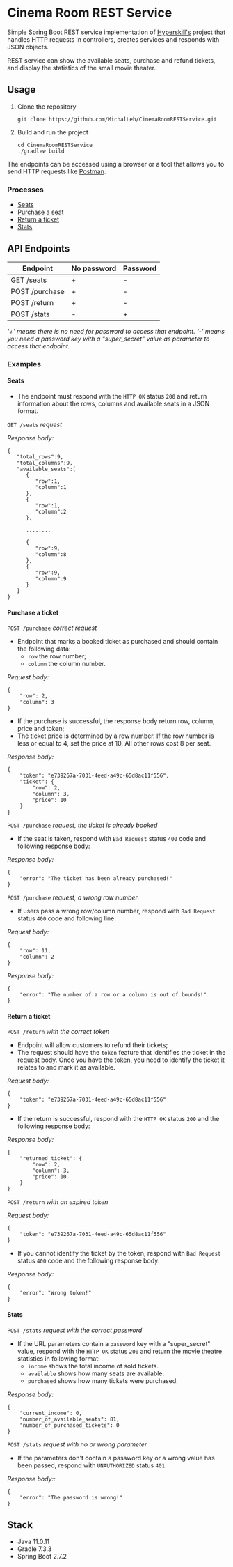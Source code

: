 # Cinema Room REST Service

Simple Spring Boot REST service implementation of [Hyperskill's](https://hyperskill.org/projects/189) project that handles HTTP requests in controllers, creates services and responds with JSON objects.

REST service can show the available seats, purchase and refund tickets, and display the statistics of the small movie theater. 

## Usage

1. Clone the repository
    ```shell
    git clone https://github.com/MichalLeh/CinemaRoomRESTService.git
    ```

2. Build and run the project
    ```shell
    cd CinemaRoomRESTService
    ./gradlew build
    ```

The endpoints can be accessed using a browser or a tool that allows you to send HTTP requests
like [Postman](https://www.getpostman.com/).

### Processes

- [Seats](#seats)
- [Purchase a seat](#purchase-a-ticket)
- [Return a ticket](#return-a-ticket)
- [Stats](#stats)

## API Endpoints

| Endpoint                  | No password | Password |
|---------------------------|-------------|----------|
| GET  /seats               | +           | -        |
| POST /purchase            | +           | -        |
| POST /return              | +           | -        |
| POST /stats               | -           | +        |

_'+' means there is no need for password to access that endpoint. '-' means you need a password key with a "super_secret" value as parameter to access that endpoint._

### Examples

#### Seats

- The endpoint must respond with the `HTTP OK` status `200` and return information about the rows, columns and available seats in a JSON format.

`GET /seats` *request*

*Response body:*

```
{
   "total_rows":9,
   "total_columns":9,
   "available_seats":[
      {
         "row":1,
         "column":1
      },
      {
         "row":1,
         "column":2
      },
      
      ........

      {
         "row":9,
         "column":8
      },
      {
         "row":9,
         "column":9
      }
   ]
}
```
#### Purchase a ticket

`POST /purchase` *correct request*
- Endpoint that marks a booked ticket as purchased and should contain the following data:
    - `row` the row number;
    - `column` the column number.

*Request body:*

```
{
    "row": 2,
    "column": 3
}
```
- If the purchase is successful, the response body return row, column, price and token;
- The ticket price is determined by a row number. If the row number is less or equal to 4, set the price at 10. All other rows cost 8 per seat.
  
*Response body:*
```
{
    "token": "e739267a-7031-4eed-a49c-65d8ac11f556",
    "ticket": {
        "row": 2,
        "column": 3,
        "price": 10
    }
}
```
`POST /purchase` *request, the ticket is already booked*
- If the seat is taken, respond with `Bad Request` status `400` code and following response body:

*Response body:*
```
{
    "error": "The ticket has been already purchased!"
}
```
`POST /purchase` *request, a wrong row number*
- If users pass a wrong row/column number, respond with `Bad Request` status `400` code and following line:

*Request body:*

```
{
    "row": 11,
    "column": 2
}
```
*Response body:*
```
{
    "error": "The number of a row or a column is out of bounds!"
}
```
#### Return a ticket

`POST /return` *with the correct token*
- Endpoint will allow customers to refund their tickets;
- The request should have the `token` feature that identifies the ticket in the request body. Once you have the token, you need to identify the ticket it relates to and mark it as available.
  
*Request body:*

```
{
    "token": "e739267a-7031-4eed-a49c-65d8ac11f556"
}
```
- If the return is successful, respond with the `HTTP OK` status `200` and the following response body:
 
*Response body:*
```
{
    "returned_ticket": {
        "row": 2,
        "column": 3,
        "price": 10
    }
}
```
`POST /return` *with an expired token*
  
*Request body:*

```
{
    "token": "e739267a-7031-4eed-a49c-65d8ac11f556"
}
```
- If you cannot identify the ticket by the token, respond with `Bad Request` status `400` code and the following response body:

*Response body:*
```
{
    "error": "Wrong token!"
}
```
#### Stats

`POST /stats` *request with the correct password*
- If the URL parameters contain a `password` key with a "super_secret" value, respond with the `HTTP OK` status `200` and return the movie theatre statistics in following format:
    - `income` shows the total income of sold tickets.
    - `available` shows how many seats are available.
    - `purchased` shows how many tickets were purchased.
      
*Response body:*
```
{
    "current_income": 0,
    "number_of_available_seats": 81,
    "number_of_purchased_tickets": 0
}
```
`POST /stats` *request with no or wrong parameter*
- If the parameters don't contain a password key or a wrong value has been passed, respond with `UNAUTHORIZED` status `401`.
  
*Response body::*

```
{
    "error": "The password is wrong!"
}
```

## Stack

- Java 11.0.11
- Gradle 7.3.3
- Spring Boot 2.7.2
